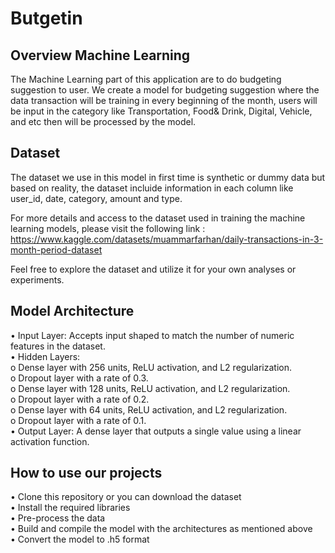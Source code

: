 # Butgetin

## Overview Machine Learning
The Machine Learning part of this application are to do budgeting suggestion to user. We create a model for budgeting suggestion where the data transaction will be training in every beginning of the month, users will be input in the category like Transportation, Food& Drink, Digital, Vehicle, and etc then will be processed by the model.

## Dataset
The dataset we use in this model in first time is synthetic or dummy data but based on reality, the dataset incluide information in each column like user_id, date, category, amount and type.

For more details and access to the dataset used in training the machine learning models, please visit the following
link : https://www.kaggle.com/datasets/muammarfarhan/daily-transactions-in-3-month-period-dataset

Feel free to explore the dataset and utilize it for your own analyses or experiments.

## Model Architecture

•	Input Layer:
Accepts input shaped to match the number of numeric features in the dataset.  
•	Hidden Layers:  
o	Dense layer with 256 units, ReLU activation, and L2 regularization.  
o	Dropout layer with a rate of 0.3.  
o	Dense layer with 128 units, ReLU activation, and L2 regularization.  
o	Dropout layer with a rate of 0.2.  
o	Dense layer with 64 units, ReLU activation, and L2 regularization.  
o	Dropout layer with a rate of 0.1.  
•	Output Layer:
A dense layer that outputs a single value using a linear activation function.



## How to use our projects
•	Clone this repository or you can download the dataset  
•	Install the required libraries  
•	Pre-process the data  
•	Build and compile the model with the architectures as mentioned above  
•	Convert the model to .h5 format  
